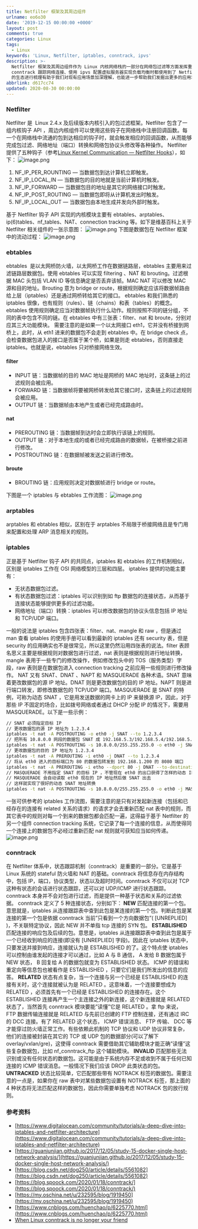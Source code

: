 ```yaml
---
title: Netfilter 框架及其周边组件
urlname: eo6o30
date: '2019-12-15 00:00:00 +0000'
layout: post
comments: true
categories: Linux
tags:
  - Linux
keywords: 'Linux, Netfilter, iptables, conntrack, ipvs'
description: >-
  Netfilter 框架及其周边组件作为 Linux 内核网络栈的一部分在网络包过滤等方面发挥重要作用。我们在使用 iptables 配置防火墙规则、使用
  conntrack 跟踪网络连接、使用 ipvs 配置虚拟服务器实现负载均衡时都使用到了 Netfilter 框架提供的功能特性。对 Netfilter
  的生态进行梳理有助于我们对现有应用场景加深理解，也能进一步帮助我们发掘出更多的应用场景。
abbrlink: d617cc74
updated: 2020-08-30 00:00:00
---
```


### Netfilter

Netfilter 是  Linux 2.4.x 及后续版本内核引入的包过滤框架。Netfilter 包含了一组内核钩子 API ，周边内核组件可以使用这些钩子在网络栈中注册回调函数。每一个在网络栈中流通的包到达相应的钩子时，就会触发相应的回调函数，从而能够完成包过滤、网络地址（端口）转换和网络包协议头修改等各种操作。
Netfilter 提供了五种钩子（参考[Linux Kernel Communication — Netfilter Hooks](https://medium.com/@GoldenOak/linux-kernel-communication-part-1-netfilter-hooks-15c07a5a5c4e)），如下：
![image.png](https://cdn.nlark.com/yuque/0/2019/png/182657/1576396676777-643a7090-d522-4f7b-a4a8-e1d20742681a.png#align=left&display=inline&height=237&name=image.png&originHeight=474&originWidth=1330&size=35302&status=done&style=none&width=665)

1. NF_IP_PER_ROUNTING — 当数据包到达计算机立即触发。
2. NF_IP_LOCAL_IN — 当数据包的目的地就是当前计算机时触发。
3. NF_IP_FORWARD — 当数据包目的地址是其它的网络接口时触发。
4. NF_IP_POST_ROUTING — 当数据包即将从计算机发出时触发。
5. NF_IP_LOCAL_OUT — 当数据包由本地生成并发向外部时触发。

基于 Netfilter 钩子 API 实现的内核模块主要有 ebtables、arptables、ip(6)tables、nf_tables、NAT、connection tracking 等。如下是维基百科上关于 Netfilter 相关组件的一张示意图：
![image.png](https://cdn.nlark.com/yuque/0/2019/png/182657/1576376326201-8e54e0c3-4710-47c7-ae4d-07f66be4452f.png#align=left&display=inline&height=421&name=image.png&originHeight=451&originWidth=800&size=58313&status=done&style=none&width=746)
下图是数据包在 Netfilter 框架中的流动过程：
![image.png](https://cdn.nlark.com/yuque/0/2019/png/182657/1576390222986-8e61ba27-7ac7-4695-a7e0-0ad91e7ee581.png#align=left&display=inline&height=215&name=image.png&originHeight=475&originWidth=1650&size=186592&status=done&style=none&width=746)

### ebtables

ebtables  是以太网桥防火墙，以太网桥工作在数据链路层，ebtables 主要用来过滤链路层数据包。使用 ebtables 可以实现 filtering 、NAT 和 brouting。过滤根据 MAC 头包括 VLAN ID 等信息确定是否丢弃该帧。MAC NAT 可以修改 MAC 源和目的地址。Brouting 意为 bridge or route，根据规则确定应该将数据帧路由给上层（iptables）还是通过网桥转给其它的接口。
ebtables 和我们熟悉的 iptables 很像，也有规则（rules）、链（chains）和表（tables）的概念。ebtables 使用规则确定应当对数据帧执行什么动作。规则按照不同的链分组，不同的表中包含不同的链。在 ebtables 中有三张表：filter、nat 和 broute，分别对应其三大功能模块。
需要注意的是如果一个以太网接口 eth1，它并没有桥接到网桥上，此时，从 eth1 进来的数据包不会走到 ebtables 中。在 bridge check 点，会检查数据包进入的接口是否属于某个桥，如果是则走 ebtables，否则直接走 iptables。也就是说，ebtables 只对桥接网络生效。

#### filter

- INPUT 链：当数据帧的目的 MAC 地址是网桥的 MAC 地址时，这条链上的过滤规则会被应用。
- FORWARD 链：当数据帧将要被网桥转发给其它接口时，这条链上的过滤规则会被应用。
- OUTPUT 链：当数据帧由本地产生或者已经完成路由时。

#### nat

- PREROUTING 链：当数据帧到达时会立即执行该链上的规则。
- OUTPUT 链：对于本地生成的或者已经完成路由的数据帧，在被桥接之前进行修改。
- POSTROUTING 链：在数据帧被发送之前进行修改。

#### broute

- BROUTING 链：应用规则决定对数据帧进行 bridge or route。

下图是一个 iptables 与 ebtables 工作流图：
![image.png](https://cdn.nlark.com/yuque/0/2019/png/182657/1576390449967-dd24ea02-2232-41fd-bd07-33aea0a350de.png#align=left&display=inline&height=352&name=image.png&originHeight=703&originWidth=1696&size=126471&status=done&style=none&width=848)

### arptables

arptables 和 ebtables 相似，区别在于 arptables 不局限于桥接网络且是专门用来配置和处理 ARP 消息相关的规则。

### iptables

正是基于 Netfilter 钩子 API 的共同点，iptables 和 ebtables 的工作机制相似，区别是 iptables 工作在 OSI 网络模型的三层和四层。
iptables 提供的功能主要有：

- 无状态数据包过滤。
- 有状态数据包过滤：iptables 可以识别到如 ftp 数据包的连接状态，从而基于连接状态能够提供更多的过滤功能。
- 网络地址（端口）转换：iptables 可以修改数据包的协议头信息包括 IP 地址和 TCP/UDP 端口。

一般的说法是 iptables 包含四张表：filter、nat、mangle 和 raw ，但是通过 man 查看 iptables 的使用手册可以看到最新的 iptables 还有 security 表，但是 security 的应用确实也不是很常见，所以这里仍然沿用四张表的说法。filter 表顾名思义主要是根据规则对数据包进行过滤，nat 表则是根据规则进行地址转换，mangle 表用于一些专门的修改操作，例如修改包头中的 TOS（服务类型）字段，raw 表则是在数据包进入 connection tracking 之前应用一些规则进行修改操作。
NAT 又有 SNAT、DNAT 、NAPT 和 MASQUERADE 各种术语。SNAT 意味着更改数据包的源 IP 地址。DNAT 则是更改数据包的目的 IP 地址。NAPT 则是进行端口转发，即修改数据包的 TCP/UDP 端口。MASQUERADE 是 SNAT 的特例，可称为动态 SNAT ，它是用发送数据的网卡上的 IP 来替换源 IP，因此，对于那些 IP 不固定的场合，比如拨号网络或者通过 DHCP 分配 IP 的情况下，需要用 MASQUERADE。以下是一些示例：

```bash
// SNAT 必须指定目标 IP
// 更改数据包的源 IP 地址为 1.2.3.4
iptables -t nat -A POSTROUTING -o eth0 -j SNAT --to 1.2.3.4
// 把所有 10.8.0.0 网段的数据包 SNAT 成 192.168.5.3/192.168.5.4/192.168.5.5 几个 IP 然后发出去
iptables -t nat -A POSTROUTING -s 10.8.0.0/255.255.255.0 -o eth0 -j SNAT --to-source 192.168.5.3-192.168.5.5
// 更改数据包的目的 IP 地址为 1.2.3.4
iptables -t nat -A PREROUTING -i eth0 -j DNAT --to 1.2.3.4
// 将从 eth0 进入的目标端口为 80 的数据包转发到 192.168.1.200 的 8080 端口
iptables -t nat -A PREROUTING -i etho --dport 80 -j DNAT --to-destination 192.168.1.200:8080
// MASQUERADE 不用指定 SNAT 的目标 IP ，不管现在 eth0 的出口获得了怎样的动态 IP
// MASQUERADE 会自动读取 eth0 现在的 IP 地址然后做 SNAT 出去
// 这样就实现了很好的动态 SNAT 地址转换
iptables -t nat -A POSTROUTING -s 10.8.0.0/255.255.255.0 -o eth0 -j MASQUERADE
```

一张可供参考的 iptables 工作流图，需要注意的是只有对发起新连接（包括和已经存在的连接有 related 关系的请求）的请求才会去重新匹配 nat 表中的规则，而其它表中的规则对每一个到来的数据包都会匹配一遍，这得益于基于 Netfilter 的另一个组件 connection tracking 系统，它记录了每一个连接的信息，从而使得同一个连接上的数据包不必经过重新匹配 nat 规则就可获知应当如何传递。
![image.png](https://cdn.nlark.com/yuque/0/2019/png/182657/1576394377796-20f9f09a-67df-418a-96a0-96c9201f59c5.png#align=left&display=inline&height=851&name=image.png&originHeight=1133&originWidth=730&size=78757&status=done&style=none&width=548)

### conntrack

在 Netfilter 体系中，状态跟踪机制（conntrack）是重要的一部分。它是基于 Linux 系统的 stateful 防火墙和 NAT 的基础。conntrack 将信息存在内存结构中，包括 IP，端口，协议类型，状态以及超时时间。conntrack 不仅可以对 TCP 这种有状态的会话进行状态跟踪，还可以对 UDP/ICMP 进行状态跟踪。conntrack 本身并不会对包进行过滤，而是提供一种基于状态和关系的过滤依据。
conntrack 定义了 5 种连接状态，分别如下：
**NEW** 匹配连接的第一个包。意思就是，iptables 从连接跟踪表中查到此包是某连接的第一个包。判断此包是某连接的第一个包是依据 conntrack 当前”只看到一个方向数据包”( [UNREPLIED] )，不关联特定协议，因此 NEW 并不单指 tcp 连接的 SYN 包。
**ESTABLISHED** 匹配连接的响应包及后续的包。意思是，iptables 从连接跟踪表中查到此包是属于一个已经收到响应的连接(即没有 [UNREPLIED] 字段)。因此在 iptables 状态中，只要发送并接到响应，连接就认为是 ESTABLISHED 的了。这个特点使 iptables 可以控制由谁发起的连接才可以通过，比如 A 与 B 通信， A 发给 B 数据包属于 NEW 状态， B 回复给 A 的数据包就变为 ESTABLISHED 状态。 ICMP 的错误和重定向等信息包也被看作是 ESTABLISHED ，只要它们是我们所发出的信息的应答。
**RELATED** 状态有点复杂，当一个连接与另一个已经是 ESTABLISHED 的连接有关时，这个连接就被认为是 RELATED 。这意味着，一个连接要想成为 RELATED ，必须首先有一个已经是 ESTABLISHED 的连接存在。这个 ESTABLISHED 连接再产生一个主连接之外的新连接，这个新连接就是 RELATED 状态了，当然首先 conntrack 模块要能”读懂”它是 RELATED 。拿 ftp 来说， FTP 数据传输连接就是 RELATED 与先前已创建的 FTP 控制连接，还有通过 IRC 的 DCC 连接。有了 RELATED 这个状态， ICMP 错误消息、 FTP 传输、 DCC 等才能穿过防火墙正常工作。有些依赖此机制的 TCP 协议和 UDP 协议非常复杂，他们的连接被封装在其它的 TCP 或 UDP 包的数据部分(可以了解下 overlay/vxlan/gre)，这使得 conntrack 需要借助其它辅助模块才能正确”读懂”这些复杂数据包，比如 nf_conntrack_ftp 这个辅助模块。
**INVALID** 匹配那些无法识别或没有任何状态的数据包。这可能是由于系统内存不足或收到不属于任何已知连接的 ICMP 错误消息。一般情况下我们应该 DROP 此类状态的包。
**UNTRACKED** 状态比较简单，它匹配那些带有 NOTRACK 标签的数据包。需要注意的一点是，如果你在 raw 表中对某些数据包设置有 NOTRACK 标签，那上面的 4 种状态将无法匹配这样的数据包，因此你需要单独考虑 NOTRACK 包的放行规则。

### 参考资料

- [https://www.digitalocean.com/community/tutorials/a-deep-dive-into-iptables-and-netfilter-architecture](https://www.digitalocean.com/community/tutorials/a-deep-dive-into-iptables-and-netfilter-architecture)
- [https://guanjunjian.github.io/2017/12/05/study-15-docker-single-host-network-analysis/](https://guanjunjian.github.io/2017/12/05/study-15-docker-single-host-network-analysis/)
- [https://blog.csdn.net/dog250/article/details/5561082](https://blog.csdn.net/dog250/article/details/5561082)
- [https://blog.spoock.com/2020/01/18/conntrack/](https://blog.spoock.com/2020/01/18/conntrack/)
- [https://my.oschina.net/u/232595/blog/1919450](https://my.oschina.net/u/232595/blog/1919450)
- [https://www.cnblogs.com/huenchao/p/6225770.html](https://www.cnblogs.com/huenchao/p/6225770.html)
- [When Linux conntrack is no longer your friend](<https://www.projectcalico.org/when-linux-conntrack-is-no-longer-your-friend/#:~:text=Connection%20tracking%20(%E2%80%9Cconntrack%E2%80%9D),the%20Linux%20kernel's%20networking%20stack.&text=This%20allows%20you%20to%20write,explicitly%20allow%20the%20response%20traffic.>)
